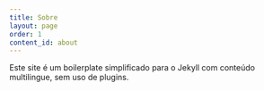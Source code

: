 ```yaml
---
title: Sobre
layout: page
order: 1
content_id: about
---
```


Este site é um boilerplate simplificado para o Jekyll com conteúdo multilingue, sem uso de plugins.
